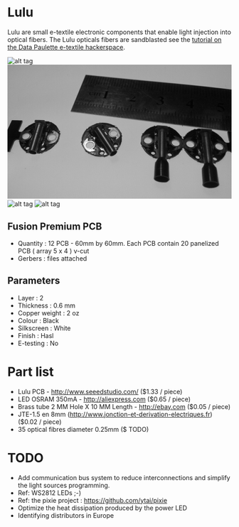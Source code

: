 # Lulu
Lulu are small e-textile electronic components that enable light injection into optical fibers.
The Lulu opticals fibers are sandblasted see the [tutorial on the Data Paulette e-textile hackerspace](http://wiki.datapaulette.org/doku.php/atelier/documentation/materiautheque/procedes_techniques/actionneurs_textiles/fibres_optiques).

![alt tag](./_DOCs_Lulu/Lulu_end.jpg)
![alt tag](./_DOCs_Lulu/Lulu_05.jpg)
![alt tag](./_DOCs_Lulu/Lulu_03.jpg)
![alt tag](./_DOCs_Lulu/Lulu_fix.jpg)

## Fusion Premium PCB
- Quantity : 12 PCB - 60mm by 60mm. Each PCB contain 20 panelized PCB ( array 5 x 4 ) v-cut
- Gerbers : files attached

## Parameters
- Layer : 2
- Thickness : 0.6 mm
- Copper weight : 2 oz
- Colour : Black
- Silkscreen : White
- Finish : Hasl
- E-testing : No

# Part list
- Lulu PCB  - http://www.seeedstudio.com/ ($1.33 / piece)
- LED OSRAM 350mA - http://aliexpress.com ($0.65 / piece)
- Brass tube 2 MM Hole X 10 MM Length - http://ebay.com  ($0.05 / piece)
- JTE-1.5 en 8mm (http://www.jonction-et-derivation-electriques.fr) ($0.02 / piece)
- 35 optical fibres diameter 0.25mm ($ TODO)

# TODO
- Add communication bus system to reduce interconnections and simplify the light sources programming.
 - Ref: WS2812 LEDs ;-)
 - Ref: the pixie project : https://github.com/ytai/pixie
- Optimize the heat dissipation produced by the power LED
- Identifying distributors in Europe
